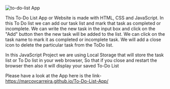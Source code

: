
![to-do-list App](https://github.com/user-attachments/assets/4ea41075-295c-44a9-a38f-89e64beb7ff5)


This To-Do List App or Website is made with HTML, CSS and JavaScript. 
In this To Do list we can add our task list and mark that task as completed or incomplete. We can write the new task in the input box and click on the "Add" button then the new task will be added to the list.
We can click on the task name to mark it as completed or incomplete task. We will add a close icon to delete the particular task from the ToDo list.

In this JavaScript Project we are using Local Storage  that will store the task list or To Do list in your web browser, So that if you close and restart the browser then also it will display your saved To-Do List

Please have a look at the App here is the link-  https://marcovcarreira.github.io/To-Do-List-App/
